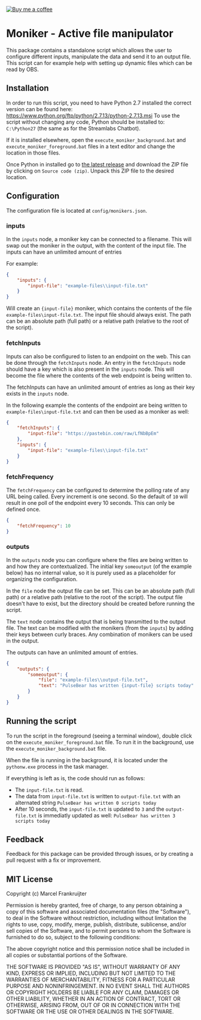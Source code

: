 [![Buy me a coffee](https://img.shields.io/badge/buy%20me%20a%20coffee-donate-yellow.svg)](https://buymeacoff.ee/pulsebear)

# Moniker - Active file manipulator

This package contains a standalone script which allows the user to configure 
different inputs, manipulate the data and send it to an output file. This 
script can for example help with setting up dynamic files which can be read by 
OBS.

## Installation

In order to run this script, you need to have Python 2.7 installed the correct
version can be found here: https://www.python.org/ftp/python/2.7.13/python-2.7.13.msi
To use the script without changing any code, Python should be installed to: 
`C:\Python27` (the same as for the Streamlabs Chatbot).

If it is installed elsewhere, open the `execute_moniker_background.bat` 
and `execute_moniker_foreground.bat` files in a text editor and change the 
location in those files.

Once Python in installed go to 
[the latest release](https://github.com/mfrankruijter/Moniker/releases/latest)
and download the ZIP file by clicking on `Source code (zip)`. Unpack this ZIP 
file to the desired location.

## Configuration
The configuration file is located at `config/monikers.json`. 

### inputs
In the `inputs` node, a moniker key can be connected to a filename. This will 
swap out the moniker in the output, with the content of the input file.
The inputs can have an unlimited amount of entries

For example:
```json
{
    "inputs": {
        "input-file": "example-files\\input-file.txt"
    }
}
```

Will create an `{input-file}` moniker, which contains the contents of the file 
`example-files\input-file.txt`. The input file should always exist. The path 
can be an absolute path (full path) or a relative path (relative to the root of
the script).

### fetchInputs
Inputs can also be configured to listen to an endpoint on the web.
This can be done through the `fetchInputs` node. An entry in the `fetchInputs` 
node should have a key which is also present in the `inputs` node. This will 
become the file where the contents of the web endpoint is being written to.

The fetchInputs can have an unlimited amount of entries as long as their key
exists in the `inputs` node.

In the following example the contents of the endpoint are being written to 
`example-files\input-file.txt` and can then be used as a moniker as well:
```json
{
    "fetchInputs": {
        "input-file": "https://pastebin.com/raw/LfNbBpEm"
    },
    "inputs": {
        "input-file": "example-files\\input-file.txt"
    }
}
```

### fetchFrequency
The `fetchFrequency` can be configured to determine the polling rate of any URL 
being called. Every increment is one second. So the default of `10` will result 
in one poll of the endpoint every 10 seconds. This can only be defined once.

```json
{
    "fetchFrequency": 10
}
```

### outputs
In the `outputs` node you can configure where the files are being written to and
how they are contextualized. The initial key `someoutput` (of the example below)
has no internal value, so it is purely used as a placeholder for organizing the
configuration.

In the `file` node the output file can be set. This can be an absolute path 
(full path) or a relative path (relative to the root of the script). The output
file doesn't have to exist, but the directory should be created before running 
the script.

The `text` node contains the output that is being transmitted to the output 
file. The text can be modified with the monikers (from the `inputs`) by adding
their keys between curly braces. Any combination of monikers can be used in 
the output. 

The outputs can have an unlimited amount of entries.

```json
{
    "outputs": {
        "someoutput": {
            "file": "example-files\\output-file.txt",
            "text": "PulseBear has written {input-file} scripts today"
        }
    }
}
```

## Running the script

To run the script in the foreground (seeing a terminal window), double click on
the `execute_moniker_foreground.bat` file. To run it in the background, use the
`execute_moniker_background.bat` file.

When the file is running in the background, it is located under the `pythonw.exe` 
process in the task manager.

If everything is left as is, the code should run as follows:
- The `input-file.txt` is read.
- The data from `input-file.txt` is written to `output-file.txt` with an 
alternated string `PulseBear has written 0 scripts today`
- After 10 seconds, the `input-file.txt` is updated to `3` and the 
`output-file.txt` is immediatly updated as well:
`PulseBear has written 3 scripts today`

## Feedback

Feedback for this package can be provided through issues, or by creating a pull
request with a fix or improvement.

## MIT License

Copyright (c) Marcel Frankruijter

Permission is hereby granted, free of charge, to any person obtaining a copy
of this software and associated documentation files (the "Software"), to deal
in the Software without restriction, including without limitation the rights
to use, copy, modify, merge, publish, distribute, sublicense, and/or sell
copies of the Software, and to permit persons to whom the Software is
furnished to do so, subject to the following conditions:

The above copyright notice and this permission notice shall be included in all
copies or substantial portions of the Software.

THE SOFTWARE IS PROVIDED "AS IS", WITHOUT WARRANTY OF ANY KIND, EXPRESS OR
IMPLIED, INCLUDING BUT NOT LIMITED TO THE WARRANTIES OF MERCHANTABILITY,
FITNESS FOR A PARTICULAR PURPOSE AND NONINFRINGEMENT. IN NO EVENT SHALL THE
AUTHORS OR COPYRIGHT HOLDERS BE LIABLE FOR ANY CLAIM, DAMAGES OR OTHER
LIABILITY, WHETHER IN AN ACTION OF CONTRACT, TORT OR OTHERWISE, ARISING FROM,
OUT OF OR IN CONNECTION WITH THE SOFTWARE OR THE USE OR OTHER DEALINGS IN THE
SOFTWARE.

